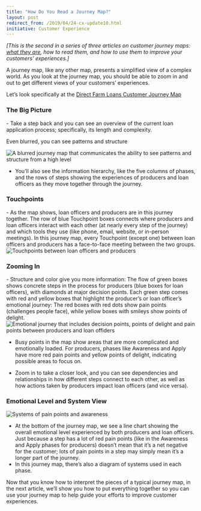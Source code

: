 ```yaml
---
title: "How Do You Read a Journey Map?"
layout: post
redirect_from: /2019/04/24-cx-update10.html
initiative: Customer Experience
---
```

<i>[This is the second in a series of three articles on customer journey maps:  <a href="https://coe.gsa.gov/2019/04/17/cx-update-9.html">what they are</a>, how to read them, and how to use them to improve your customers’ experiences.]</i>

A journey map, like any other map, presents a simplified view of a complex world. As you look at the journey map, you should be able to zoom in and out to get different views of your customers’ experiences.

Let’s look specifically at the <a href="https://coe.gsa.gov/coe/farm-loans/index.html#reports">Direct Farm Loans Customer Journey Map</a> 

<h3>The Big Picture</h3>
- Take a step back and you can see an overview of the current loan application process; specifically, its length and complexity. 

Even blurred, you can see patterns and structure

<img src="{{site.baseurl}}/images/journey-map-blurred.jpg" alt="A blurred journey map that communicates the ability to see patterns and structure from a high level">

- You’ll also see the information hierarchy, like the five columns of phases, and the rows of steps showing the   experiences of producers and loan officers as they move together through the journey.

<h3>Touchpoints</h3>
- As the map shows, loan officers and producers are in this journey together. The row of blue Touchpoint boxes    connects where producers and loan officers interact with each other (at nearly every step of the journey) and which tools they use (like phone, email, website, or in-person meetings). In this journey map, every Touchpoint (except one) between loan officers and producers has a face-to-face meeting between the two groups.

<img src="{{site.baseurl}}/images/touchpoint-zoom.jpg" alt="Touchpoints between loan officers and producers">

<h3>Zooming In</h3>
- Structure and color give you more information: The flow of green boxes shows concrete steps in the process for producers (blue boxes for loan officers), with diamonds at major decision points. Each green step comes with red and yellow boxes that highlight the producer’s or loan officer’s emotional journey: The red boxes with red dots show pain points (challenges people face), while yellow boxes with smileys show points of delight.

<img src="{{site.baseurl}}/images/awareness-apply.jpg" alt="Emotional journey that includes decision points, points of delight and pain points between producers and loan offiders">

- Busy points in the map show areas that are more complicated and emotionally loaded. For producers, phases like Awareness and Apply have more red pain points and yellow points of delight, indicating possible areas to focus on.

- Zoom in to take a closer look, and you can see dependencies and relationships in how different steps connect to each other, as well as how actions taken by producers impact loan officers (and vice versa).</li>

<h3>Emotional Level and System View</h3>
<img src="{{site.baseurl}}/images/emotional-level-system-view.jpg" alt="Systems of pain points and awareness">

- At the bottom of the journey map, we see a line chart showing the overall emotional level experienced by both producers and loan officers. Just because a step has a lot of red pain points (like in the Awareness and Apply phases for producers) doesn’t mean that it’s a net negative for the customer; lots of pain points in a step may simply mean it’s a longer part of the journey.
- In this journey map, there’s also a diagram of systems used in each phase.

Now that you know how to interpret the pieces of a typical journey map, in the next article, we’ll show you how to put everything together so you can use your journey map to help guide your efforts to improve customer experiences.
